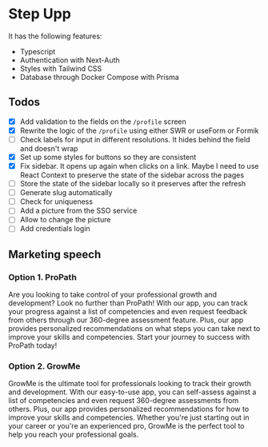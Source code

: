 # Step Upp

It has the following features:

- Typescript
- Authentication with Next-Auth
- Styles with Tailwind CSS
- Database through Docker Compose with Prisma

## Todos

- [x] Add validation to the fields on the `/profile` screen
- [x] Rewrite the logic of the `/profile` using either SWR or useForm or Formik
- [ ] Check labels for input in different resolutions. It hides behind the field and doesn't wrap
- [x] Set up some styles for buttons so they are consistent
- [x] Fix sidebar. It opens up again when clicks on a link. Maybe I need to use React Context to preserve the state of the sidebar across the pages
- [ ] Store the state of the sidebar locally so it preserves after the refresh
- [ ] Generate slug automatically
- [ ] Check for uniqueness
- [ ] Add a picture from the SSO service
- [ ] Allow to change the picture
- [ ] Add credentials login

## Marketing speech

### Option 1. ProPath

Are you looking to take control of your professional growth and development? Look no further than ProPath! With our app, you can track your progress against a list of competencies and even request feedback from others through our 360-degree assessment feature. Plus, our app provides personalized recommendations on what steps you can take next to improve your skills and competencies. Start your journey to success with ProPath today!

### Option 2. GrowMe

GrowMe is the ultimate tool for professionals looking to track their growth and development. With our easy-to-use app, you can self-assess against a list of competencies and even request 360-degree assessments from others. Plus, our app provides personalized recommendations for how to improve your skills and competencies. Whether you're just starting out in your career or you're an experienced pro, GrowMe is the perfect tool to help you reach your professional goals.
